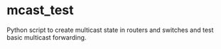 # mcast_test

Python script to create multicast state in routers and switches and test basic multicast forwarding.
